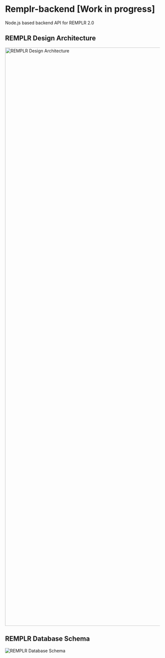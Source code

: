 # Remplr-backend [Work in progress]
Node.js based backend API for REMPLR 2.0

## REMPLR Design Architecture

<img width="1876" alt="REMPLR Design Architecture" src="https://github.com/coderhimanshu1/Remplr-backend/assets/87880250/cc021511-6d4c-4dd7-ba02-7464d17bb575">

## REMPLR Database Schema
![REMPLR Database Schema](https://github.com/coderhimanshu1/Remplr-backend/assets/87880250/f594337b-4200-4f23-b5d1-3d7f354b339a)
